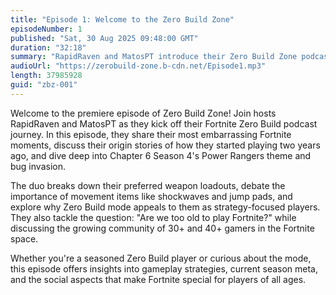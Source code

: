 ```yaml
---
title: "Episode 1: Welcome to the Zero Build Zone"
episodeNumber: 1
published: "Sat, 30 Aug 2025 09:48:00 GMT"
duration: "32:18"
summary: "RapidRaven and MatosPT introduce their Zero Build Zone podcast, sharing personal Fortnite stories, discussing the current season's meta, and exploring the appeal of Fortnite to older gamers."
audioUrl: "https://zerobuild-zone.b-cdn.net/Episode1.mp3"
length: 37985928
guid: "zbz-001"
---
```


Welcome to the premiere episode of Zero Build Zone! Join hosts RapidRaven and MatosPT as they kick off their Fortnite Zero Build podcast journey. In this episode, they share their most embarrassing Fortnite moments, discuss their origin stories of how they started playing two years ago, and dive deep into Chapter 6 Season 4's Power Rangers theme and bug invasion.

The duo breaks down their preferred weapon loadouts, debate the importance of movement items like shockwaves and jump pads, and explore why Zero Build mode appeals to them as strategy-focused players. They also tackle the question: "Are we too old to play Fortnite?" while discussing the growing community of 30+ and 40+ gamers in the Fortnite space.

Whether you're a seasoned Zero Build player or curious about the mode, this episode offers insights into gameplay strategies, current season meta, and the social aspects that make Fortnite special for players of all ages.